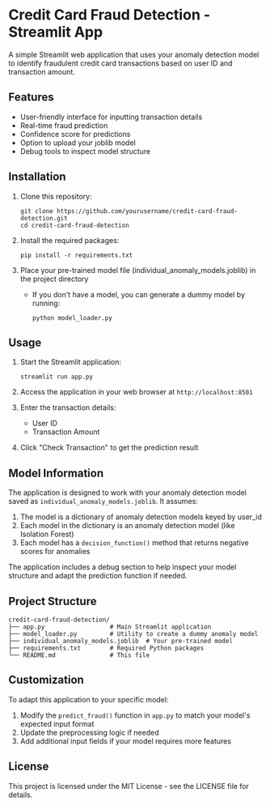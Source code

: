 # Credit Card Fraud Detection - Streamlit App

A simple Streamlit web application that uses your anomaly detection model to identify fraudulent credit card transactions based on user ID and transaction amount.

## Features

- User-friendly interface for inputting transaction details
- Real-time fraud prediction
- Confidence score for predictions
- Option to upload your joblib model
- Debug tools to inspect model structure

## Installation

1. Clone this repository:
   ```
   git clone https://github.com/yourusername/credit-card-fraud-detection.git
   cd credit-card-fraud-detection
   ```

2. Install the required packages:
   ```
   pip install -r requirements.txt
   ```

3. Place your pre-trained model file (individual_anomaly_models.joblib) in the project directory
   - If you don't have a model, you can generate a dummy model by running:
     ```
     python model_loader.py
     ```

## Usage

1. Start the Streamlit application:
   ```
   streamlit run app.py
   ```

2. Access the application in your web browser at `http://localhost:8501`

3. Enter the transaction details:
   - User ID
   - Transaction Amount

4. Click "Check Transaction" to get the prediction result

## Model Information

The application is designed to work with your anomaly detection model saved as `individual_anomaly_models.joblib`. It assumes:

1. The model is a dictionary of anomaly detection models keyed by user_id
2. Each model in the dictionary is an anomaly detection model (like Isolation Forest)
3. Each model has a `decision_function()` method that returns negative scores for anomalies

The application includes a debug section to help inspect your model structure and adapt the prediction function if needed.

## Project Structure

```
credit-card-fraud-detection/
├── app.py                  # Main Streamlit application
├── model_loader.py         # Utility to create a dummy anomaly model
├── individual_anomaly_models.joblib  # Your pre-trained model
├── requirements.txt        # Required Python packages
└── README.md               # This file
```

## Customization

To adapt this application to your specific model:

1. Modify the `predict_fraud()` function in `app.py` to match your model's expected input format
2. Update the preprocessing logic if needed
3. Add additional input fields if your model requires more features

## License

This project is licensed under the MIT License - see the LICENSE file for details.